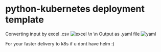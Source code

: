 # python-kubernetes deployment template

Converting input by excel .csv
![excel](https://github.com/bayukrsn/python-kubernetes/assets/96294690/36abb5d7-aac4-408c-b486-eb85d9e684e7)
\n \n
Output as .yaml file
![yaml](https://github.com/bayukrsn/python-kubernetes/assets/96294690/beb59a51-7e32-479a-9447-3be5abe33d6e)


For your faster delivery to k8s if u dont have helm :)
